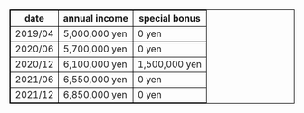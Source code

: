 <style type='text/css'>
  table, td, th {
    border: solid 1px black;
  }
</style>

|date|annual income|special bonus|
|----|-------------|-----|
|2019/04|5,000,000 yen|0 yen|
|2020/06|5,700,000 yen|0 yen|
|2020/12|6,100,000 yen|1,500,000 yen|
|2021/06|6,550,000 yen|0 yen|
|2021/12|6,850,000 yen|0 yen|
